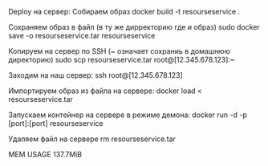
Deploy на сервер:
Собираем образ
docker build -t resourseservice .

Сохраняем образ в файл (в ту же дирректорию где и образ)
sudo docker save -o resourseservice.tar resourseservice

Копируем на сервер по SSH (~ означает сохраниь в домашнюю директорию)
sudo scp resourseservice.tar root@[12.345.678.123]:~

Заходим на наш сервер:
ssh root@[12.345.678.123]

Импортируем образ из файла на сервере:
docker load < resourseservice.tar

Запускаем контейнер на сервере в режиме демона:
docker run -d -p [port]:[port] resourseservice

Удаляем файл на сервере
rm resourseservice.tar

MEM USAGE 137.7MiB
